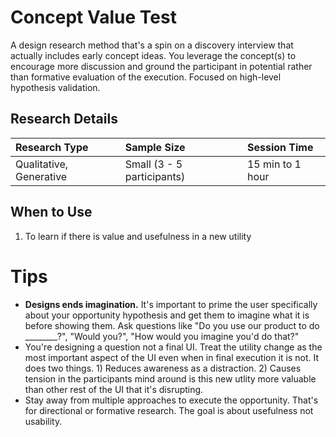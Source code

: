 # Concept Value Test

A design research method that's a spin on a discovery interview that actually includes early concept ideas. You leverage the concept(s) to encourage more discussion and ground the participant in potential rather than formative evaluation of the execution. Focused on high-level hypothesis validation.


## Research Details

| Research Type | Sample Size | Session Time |
| :--- | :--- | :--- |
| Qualitative, Generative | Small \(3 - 5 participants\) | 15 min to 1 hour |


## When to Use
1. To learn if there is value and usefulness in a new utility


# Tips
- **Designs ends imagination.** It's important to prime the user specifically about your opportunity hypothesis and get them to imagine what it is before showing them. Ask questions like "Do you use our product to do ________?", "Would you?", "How would you imagine you'd do that?"
- You're designing a question not a final UI. Treat the utility change as the most important aspect of the UI even when in final execution it is not. It does two things. 1) Reduces awareness as a distraction. 2) Causes tension in the participants mind around is this new utlity more valuable than other rest of the UI that it's disrupting.
- Stay away from multiple approaches to execute the opportunity. That's for directional or formative research. The goal is about usefulness not usability.